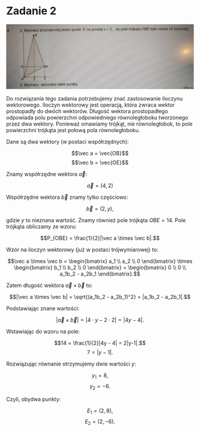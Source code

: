 # Zadanie 2

![Zadanie 2](./02.jpeg)

Do rozwiązania tego zadania potrzebujemy znać zastosowanie iloczynu wektorowego. Iloczyn wektorowy jest operacją, która zwraca wektor prostopadły do dwóch wektorów. Długość wektora prostopadłego odpowiada polu powierzchni odpowiedniego równoległoboku tworzonego przez dwa wektory. Ponieważ omawiamy trójkąt, nie równoległobok, to pole powierzchni trójkąta jest połową pola równoległoboku.

Dane są dwa wektory (w postaci współrzędnych):

$$\vec a = \vec{OB}$$
$$\vec b = \vec{OE}$$

Znamy współrzędne wektora $\vec a$:

$$\vec a = (4,2)$$

Współrzędne wektora $\vec b$ znamy tylko częściowo:

$$\vec b = (2,y),$$

gdzie $y$ to nieznana wartość. Znamy również pole trójkąta $OBE = 14$. Pole trójkąta obliczamy ze wzoru:

$$P_{OBE} = \frac{1}{2}|\vec a \times \vec b|.$$

Wzór na iloczyn wektorowy (już w postaci trójwymiarowej) to:

$$\vec a \times \vec b = \begin{bmatrix} a_1 \\ a_2 \\ 0 \end{bmatrix} \times \begin{bmatrix} b_1 \\ b_2 \\ 0 \end{bmatrix} = \begin{bmatrix} 0 \\ 0 \\ a_1b_2 - a_2b_1 \end{bmatrix}.$$

Zatem długość wektora $\vec a \times \vec b$ to:

$$|\vec a \times \vec b| = \sqrt{(a_1b_2 - a_2b_1)^2} = |a_1b_2 - a_2b_1|.$$

Podstawiając znane wartości:

$$|\vec a \times \vec b| = |4\cdot y - 2\cdot 2| = |4y - 4|.$$

Wstawiając do wzoru na pole:

$$14 = \frac{1}{2}|4y - 4| = 2|y-1|.$$
$$ 7 = |y-1|.$$

Rozwiązując równanie otrzymujemy dwie wartości $y$:

$$y_1 = 8,$$
$$y_2 = -6.$$

Czyli, obydwa punkty:

$$E_1 = (2,8),$$
$$E_2 = (2,-6).$$
